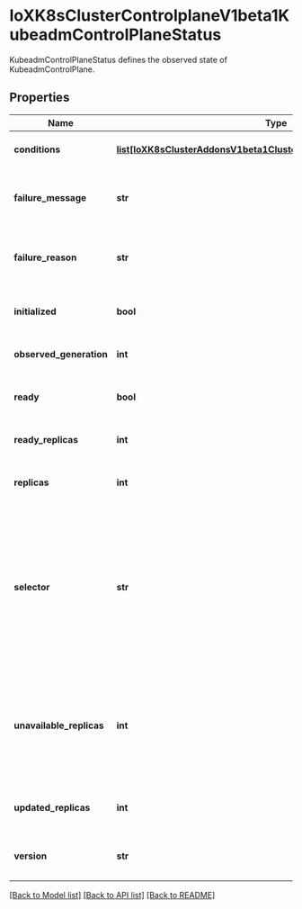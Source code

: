 # IoXK8sClusterControlplaneV1beta1KubeadmControlPlaneStatus

KubeadmControlPlaneStatus defines the observed state of KubeadmControlPlane.
## Properties
Name | Type | Description | Notes
------------ | ------------- | ------------- | -------------
**conditions** | [**list[IoXK8sClusterAddonsV1beta1ClusterResourceSetStatusConditions]**](IoXK8sClusterAddonsV1beta1ClusterResourceSetStatusConditions.md) | Conditions defines current service state of the KubeadmControlPlane. | [optional] 
**failure_message** | **str** | ErrorMessage indicates that there is a terminal problem reconciling the state, and will be set to a descriptive error message. | [optional] 
**failure_reason** | **str** | FailureReason indicates that there is a terminal problem reconciling the state, and will be set to a token value suitable for programmatic interpretation. | [optional] 
**initialized** | **bool** | Initialized denotes whether or not the control plane has the uploaded kubeadm-config configmap. | [optional] 
**observed_generation** | **int** | ObservedGeneration is the latest generation observed by the controller. | [optional] 
**ready** | **bool** | Ready denotes that the KubeadmControlPlane API Server is ready to receive requests. | [optional] 
**ready_replicas** | **int** | Total number of fully running and ready control plane machines. | [optional] 
**replicas** | **int** | Total number of non-terminated machines targeted by this control plane (their labels match the selector). | [optional] 
**selector** | **str** | Selector is the label selector in string format to avoid introspection by kubernetes.clients, and is used to provide the CRD-based integration for the scale subresource and additional integrations for things like kubectl describe.. The string will be in the same format as the query-param syntax. More info about label selectors: http://kubernetes.io/docs/user-guide/labels#label-selectors | [optional] 
**unavailable_replicas** | **int** | Total number of unavailable machines targeted by this control plane. This is the total number of machines that are still required for the deployment to have 100% available capacity. They may either be machines that are running but not yet ready or machines that still have not been created. | [optional] 
**updated_replicas** | **int** | Total number of non-terminated machines targeted by this control plane that have the desired template spec. | [optional] 
**version** | **str** | Version represents the minimum Kubernetes version for the control plane machines in the cluster. | [optional] 

[[Back to Model list]](../README.md#documentation-for-models) [[Back to API list]](../README.md#documentation-for-api-endpoints) [[Back to README]](../README.md)


